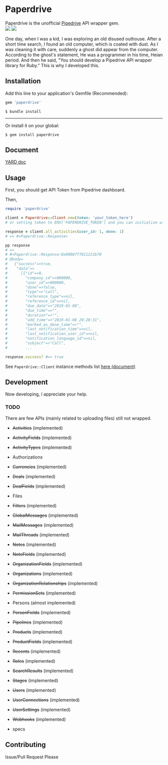 # Paperdrive

Paperdrive is the unofficial [Pipedrive](https://www.pipedrive.com/) API wrapper gem.  
[![](https://img.shields.io/travis/rnitta/Paperdrive/master.svg?style=popout-square)](https://travis-ci.org/rnitta/paperdrive)
[![](https://img.shields.io/gem/v/paperdrive.svg?style=popout-square)](https://rubygems.org/gems/paperdrive)

One day, when I was a kid, I was exploring an old disused outhouse. After a short time search, I found an old computer, which is coated with dust. As I was cleaning it with care, suddenly a ghost did appear from the computer. According to the ghost's statement, He was a programmer in his time, Heian period. And then he said, "You should develop a Pipedrive API wrapper library for Ruby." This is why I developed this.

## Installation

Add this line to your application's Gemfile (Recommended):

```ruby
gem 'paperdrive'
```

```shell
$ bundle install
```

---

Or install it on your global:

```shell
$ gem install paperdrive
```

## Document
[YARD doc](https://paperdrive-doc.netlify.com/)

## Usage

First, you should get API Token from Pipedrive dashboard.

Then,

```ruby
require 'paperdrive'

client = Paperdrive::Client.new(token: 'your_token_here')
# or setting token to ENV['PAPERDRIVE_TOKEN'] and you can initialize with `Paperdrive::Client.new`.

response = client.all_activities(user_id: 1, done: 1)
# => #<Paperdrive::Response> 

pp response
# =>
# #<Paperdrive::Response:0x00007ff811221b70
# @body=
#   {"success"=>true,
#    "data"=>
#      [{"id"=>0,
#        "company_id"=>000000,
#        "user_id"=>000000,
#        "done"=>false,
#        "type"=>"call",
#        "reference_type"=>nil,
#        "reference_id"=>nil,
#        "due_date"=>"2019-01-08",
#        "due_time"=>"",
#        "duration"=>"",
#        "add_time"=>"2019-01-08 20:28:31",
#        "marked_as_done_time"=>"",
#        "last_notification_time"=>nil,
#        "last_notification_user_id"=>nil,
#        "notification_language_id"=>nil,
#        "subject"=>"Call",
#        ...

response.success? #=> true

```

See `Paperdrive::Client` instance methods list [here (document)](https://paperdrive-doc.netlify.com/paperdrive/client)


## Development

Now developing, I appreciate your help.


### TODO
There are few APIs (mainly related to uploading files) still not wrapped.

- ~~Activities~~ (implemented)
- ~~ActivityFields~~ (implemented)
- ~~ActivityTypes~~ (implemented)
- Authorizations
- ~~Currencies~~ (implemented)
- ~~Deals~~ (implemented)
- ~~DealFields~~ (implemented)
- Files
- ~~Filters~~ (implemented)
- ~~GlobalMessages~~ (implemented)
- ~~MailMessages~~ (implemented)
- ~~MailThreads~~ (implemented)
- ~~Notes~~ (implemented)
- ~~NoteFields~~ (implemented)
- ~~OrganizationFields~~ (implemented)
- ~~Organizations~~ (implemented)
- ~~OrganizationRelationships~~ (implemented)
- ~~PermissionSets~~ (implemented)
- Persons (almost implemented)
- ~~PersonFields~~ (implemented)
- ~~Pipelines~~ (implemented)
- ~~Products~~ (implemented)
- ~~ProductFields~~ (implemented)
- ~~Recents~~ (implemented)
- ~~Roles~~ (implemented)
- ~~SearchResults~~ (implemented)
- ~~Stages~~ (implemented)
- ~~Users~~ (implemented)
- ~~UserConnections~~ (implemented)
- ~~UserSettings~~ (implemented)
- ~~Webhooks~~ (implemented)

- specs

## Contributing

Issue/Pull Request Please
